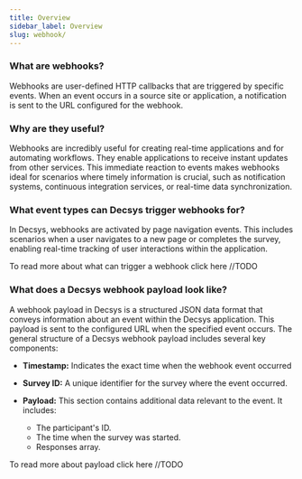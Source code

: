 ```yaml
---
title: Overview
sidebar_label: Overview
slug: webhook/
---
```



### What are webhooks?
Webhooks are user-defined HTTP callbacks that are triggered by specific events. When an event occurs in a source site or application, a notification is sent to the URL configured for the webhook. 

### Why are they useful?
Webhooks are incredibly useful for creating real-time applications and for automating workflows. They enable applications to receive instant updates from other services. This immediate reaction to events makes webhooks ideal for scenarios where timely information is crucial, such as notification systems, continuous integration services, or real-time data synchronization.

### What event types can Decsys trigger webhooks for?
In Decsys, webhooks are activated by page navigation events. This includes scenarios when a user navigates to a new page or completes the survey, enabling real-time tracking of user interactions within the application.

To read more about what can trigger a webhook click here //TODO


### What does a Decsys webhook payload look like?
A webhook payload in Decsys is a structured JSON data format that conveys information about an event within the Decsys application. This payload is sent to the configured URL when the specified event occurs. The general structure of a Decsys webhook payload includes several key components:

- **Timestamp:** Indicates the exact time when the webhook event occurred

- **Survey ID:** A unique identifier for the survey where the event occurred.

- **Payload:** This section contains additional data relevant to the event. It includes:
    - The participant's ID.
    - The time when the survey was started.
    - Responses array.

To read more about payload click here //TODO
